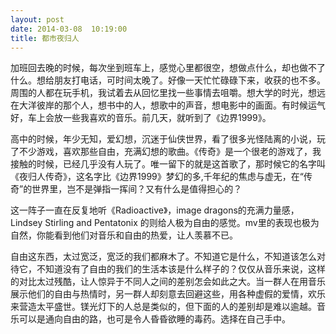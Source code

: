 ```yaml
---
layout: post
date: 2014-03-08  10:19:00
title: 都市夜归人
---
```



加班回去晚的时候，每次坐到班车上，感觉心里都很空，想做点什么，却也做不了什么。想给朋友打电话，可时间太晚了。好像一天忙忙碌碌下来，收获的也不多。周围的人都在玩手机，我试着去从回忆里找一些事情去咀嚼。想大学的时光，想远在大洋彼岸的那个人，想书中的人，想歌中的声音，想电影中的画面。有时候运气好，车上会放一些我喜欢的音乐。前几天，就听到了《边界1999》。


高中的时候，年少无知，爱幻想，沉迷于仙侠世界，看了很多光怪陆离的小说，玩了不少游戏，喜欢那些自由，充满幻想的歌曲。《传奇》是一个很老的游戏了，我接触的时候，已经几乎没有人玩了。唯一留下的就是这首歌了，那时候它的名字叫《夜归人传奇》，这名字比《边界1999》梦幻的多,千年纪的焦虑与虚无，在“传奇”的世界里，岂不是弹指一挥间？又有什么是值得担心的？

这一阵子一直在反复地听《Radioactive》，image
dragons的充满力量感，Lindsey Stirling and Pentatonix
的则给人极为自由的感觉。mv里的表现也极为自然，你能看到他们对音乐和自由的热爱，让人羡慕不已。

自由这东西，太过宽泛，宽泛的我们都麻木了。不知道它是什么，不知道该怎么对待它，不知道没有了自由的我们的生活本该是什么样子的？仅仅从音乐来说，这样的对比太过残酷，让人惊异于不同人之间的差别怎会如此之大。当一群人在用音乐展示他们的自由与热情时，另一群人却刻意去回避这些，用各种虚假的爱情，欢乐来营造太平盛世。镁光灯下的人总是类似的，但下面的人的差别却是难以逾越。音乐可以是通向自由的路，也可是令人昏昏欲睡的毒药。选择在自己手中。


